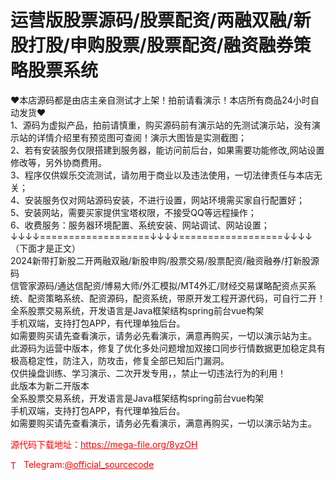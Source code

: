 # 运营版股票源码/股票配资/两融双融/新股打股/申购股票/股票配资/融资融券策略股票系统

♥本店源码都是由店主亲自测试才上架！拍前请看演示！本店所有商品24小时自动发货♥<br>1、源码为虚拟产品，拍前请慎重，购买源码前有演示站的先测试演示站，没有演示站的详情介绍里有预览图可查阅！演示大图皆是实测截图；<br>2、若有安装服务仅限搭建到服务器，能访问前后台，如果需要功能修改,网站设置修改等，另外协商费用。<br>3、程序仅供娱乐交流测试，请勿用于商业以及违法使用，一切法律责任与本店无关；<br>4、安装服务仅对网站源码安装，不进行设置，网站环境需买家自行配置好；<br>5、安装网站，需要买家提供宝塔权限，不接受QQ等远程操作；<br>6、收费服务：服务器环境配置、系统安装、网站调试、网站设置；<br>↓↓↓↓===================↓↓↓↓==================↓↓↓↓<br>（下面才是正文）<br>2024新带打新股二开两融双融/新股申购/股票交易/股票配资/融资融券/打新股源码<br>信管家源码/通达信配资/博易大师/外汇模拟/MT4外汇/财经交易谋略配资点买系统、配资策略系统、配资源码，配资系统，带原开发工程开源代码，可自行二开！<br>全系股票交易系统，开发语言是Java框架结构spring前台vue构架<br>手机双端，支持打包APP，有代理单独后台。<br>如需要购买请先查看演示，请务必先看演示，满意再购买，一切以演示站为主。<br>此源码为运营中版本，修复了优化多处问题增加双接口同步行情数据更加稳定具有极高稳定性，防注入，防攻击，修复全部已知后门漏洞。<br>仅供操盘训练、学习演示、二次开发专用，，禁止一切违法行为的利用！<br>此版本为新二开版本<br>全系股票交易系统，开发语言是Java框架结构spring前台vue构架<br>手机双端，支持打包APP，有代理单独后台。<br>如需要购买请先查看演示，请务必先看演示，满意再购买，一切以演示站为主。<br>


<p style="color: red;">源代码下载地址：<a href="https://mega-file.org/8yzOH" style="color: red;">https://mega-file.org/8yzOH</a></p><p style="color: red;"><img src="https://cdn-icons-png.flaticon.com/512/2111/2111646.png" alt="Telegram Icon" style="width: 16px; vertical-align: middle; margin-right: 5px;">Telegram:<a href="https://t.me/official_sourcecode" style="color: red;">@official_sourcecode</a></p>